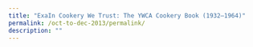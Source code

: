 ```yaml
---
title: "ExaIn Cookery We Trust: The YWCA Cookery Book (1932–1964)"
permalink: /oct-to-dec-2013/permalink/
description: ""
---
```

